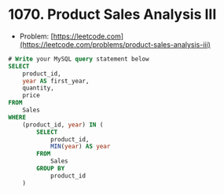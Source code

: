 # 1070. Product Sales Analysis III

- Problem: [https://leetcode.com](https://leetcode.com/problems/product-sales-analysis-iii)

```sql
# Write your MySQL query statement below
SELECT
    product_id,
    year AS first_year,
    quantity,
    price
FROM
    Sales
WHERE
    (product_id, year) IN (
        SELECT
            product_id,
            MIN(year) AS year
        FROM
            Sales
        GROUP BY
            product_id
    )
```